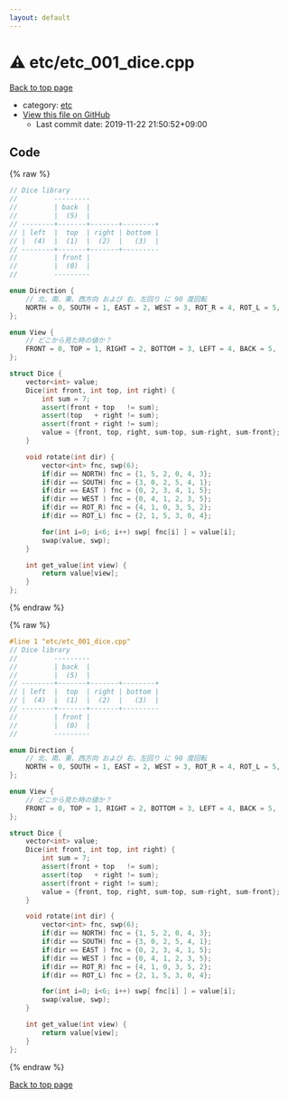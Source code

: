 ```yaml
---
layout: default
---
```


<!-- mathjax config similar to math.stackexchange -->
<script type="text/javascript" async
  src="https://cdnjs.cloudflare.com/ajax/libs/mathjax/2.7.5/MathJax.js?config=TeX-MML-AM_CHTML">
</script>
<script type="text/x-mathjax-config">
  MathJax.Hub.Config({
    TeX: { equationNumbers: { autoNumber: "AMS" }},
    tex2jax: {
      inlineMath: [ ['$','$'] ],
      processEscapes: true
    },
    "HTML-CSS": { matchFontHeight: false },
    displayAlign: "left",
    displayIndent: "2em"
  });
</script>

<script type="text/javascript" src="https://cdnjs.cloudflare.com/ajax/libs/jquery/3.4.1/jquery.min.js"></script>
<script src="https://cdn.jsdelivr.net/npm/jquery-balloon-js@1.1.2/jquery.balloon.min.js" integrity="sha256-ZEYs9VrgAeNuPvs15E39OsyOJaIkXEEt10fzxJ20+2I=" crossorigin="anonymous"></script>
<script type="text/javascript" src="../../assets/js/copy-button.js"></script>
<link rel="stylesheet" href="../../assets/css/copy-button.css" />


# :warning: etc/etc_001_dice.cpp

<a href="../../index.html">Back to top page</a>

* category: <a href="../../index.html#e80f17310109447772dca82b45ef35a5">etc</a>
* <a href="{{ site.github.repository_url }}/blob/master/etc/etc_001_dice.cpp">View this file on GitHub</a>
    - Last commit date: 2019-11-22 21:50:52+09:00




## Code

<a id="unbundled"></a>
{% raw %}
```cpp
// Dice library
//         ---------
//         | back  |
//         |  (5)  |
// --------+-------+-------+--------+
// | left  |  top  | right | bottom |
// |  (4)  |  (1)  |  (2)  |   (3)  |
// --------+-------+-------+---------
//         | front |
//         |  (0)  |
//         ---------

enum Direction {
    // 北、南、東、西方向 および 右、左回り に 90 度回転
    NORTH = 0, SOUTH = 1, EAST = 2, WEST = 3, ROT_R = 4, ROT_L = 5,
};

enum View {
    // どこから見た時の値か？
    FRONT = 0, TOP = 1, RIGHT = 2, BOTTOM = 3, LEFT = 4, BACK = 5,
};

struct Dice {
    vector<int> value;
    Dice(int front, int top, int right) {
        int sum = 7;
        assert(front + top   != sum);
        assert(top   + right != sum);
        assert(front + right != sum);
        value = {front, top, right, sum-top, sum-right, sum-front};
    }

    void rotate(int dir) {
        vector<int> fnc, swp(6);
        if(dir == NORTH) fnc = {1, 5, 2, 0, 4, 3};
        if(dir == SOUTH) fnc = {3, 0, 2, 5, 4, 1};
        if(dir == EAST ) fnc = {0, 2, 3, 4, 1, 5};
        if(dir == WEST ) fnc = {0, 4, 1, 2, 3, 5};
        if(dir == ROT_R) fnc = {4, 1, 0, 3, 5, 2};
        if(dir == ROT_L) fnc = {2, 1, 5, 3, 0, 4};

        for(int i=0; i<6; i++) swp[ fnc[i] ] = value[i];
        swap(value, swp);
    }

    int get_value(int view) {
        return value[view];
    }
};

```
{% endraw %}

<a id="bundled"></a>
{% raw %}
```cpp
#line 1 "etc/etc_001_dice.cpp"
// Dice library
//         ---------
//         | back  |
//         |  (5)  |
// --------+-------+-------+--------+
// | left  |  top  | right | bottom |
// |  (4)  |  (1)  |  (2)  |   (3)  |
// --------+-------+-------+---------
//         | front |
//         |  (0)  |
//         ---------

enum Direction {
    // 北、南、東、西方向 および 右、左回り に 90 度回転
    NORTH = 0, SOUTH = 1, EAST = 2, WEST = 3, ROT_R = 4, ROT_L = 5,
};

enum View {
    // どこから見た時の値か？
    FRONT = 0, TOP = 1, RIGHT = 2, BOTTOM = 3, LEFT = 4, BACK = 5,
};

struct Dice {
    vector<int> value;
    Dice(int front, int top, int right) {
        int sum = 7;
        assert(front + top   != sum);
        assert(top   + right != sum);
        assert(front + right != sum);
        value = {front, top, right, sum-top, sum-right, sum-front};
    }

    void rotate(int dir) {
        vector<int> fnc, swp(6);
        if(dir == NORTH) fnc = {1, 5, 2, 0, 4, 3};
        if(dir == SOUTH) fnc = {3, 0, 2, 5, 4, 1};
        if(dir == EAST ) fnc = {0, 2, 3, 4, 1, 5};
        if(dir == WEST ) fnc = {0, 4, 1, 2, 3, 5};
        if(dir == ROT_R) fnc = {4, 1, 0, 3, 5, 2};
        if(dir == ROT_L) fnc = {2, 1, 5, 3, 0, 4};

        for(int i=0; i<6; i++) swp[ fnc[i] ] = value[i];
        swap(value, swp);
    }

    int get_value(int view) {
        return value[view];
    }
};

```
{% endraw %}

<a href="../../index.html">Back to top page</a>

